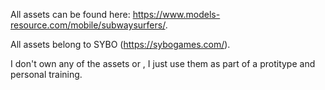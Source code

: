 All assets can be found here: https://www.models-resource.com/mobile/subwaysurfers/.

All assets belong to SYBO (https://sybogames.com/).

I don't own any of the assets or , I just use them as part of a protitype and personal training.